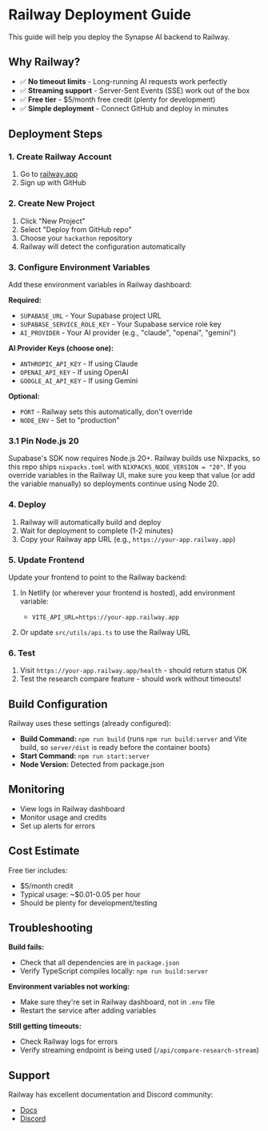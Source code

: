 # Railway Deployment Guide

This guide will help you deploy the Synapse AI backend to Railway.

## Why Railway?

- ✅ **No timeout limits** - Long-running AI requests work perfectly
- ✅ **Streaming support** - Server-Sent Events (SSE) work out of the box
- ✅ **Free tier** - $5/month free credit (plenty for development)
- ✅ **Simple deployment** - Connect GitHub and deploy in minutes

## Deployment Steps

### 1. Create Railway Account

1. Go to [railway.app](https://railway.app)
2. Sign up with GitHub

### 2. Create New Project

1. Click "New Project"
2. Select "Deploy from GitHub repo"
3. Choose your `hackathon` repository
4. Railway will detect the configuration automatically

### 3. Configure Environment Variables

Add these environment variables in Railway dashboard:

**Required:**
- `SUPABASE_URL` - Your Supabase project URL
- `SUPABASE_SERVICE_ROLE_KEY` - Your Supabase service role key
- `AI_PROVIDER` - Your AI provider (e.g., "claude", "openai", "gemini")

**AI Provider Keys (choose one):**
- `ANTHROPIC_API_KEY` - If using Claude
- `OPENAI_API_KEY` - If using OpenAI
- `GOOGLE_AI_API_KEY` - If using Gemini

**Optional:**
- `PORT` - Railway sets this automatically, don't override
- `NODE_ENV` - Set to "production"

### 3.1 Pin Node.js 20

Supabase's SDK now requires Node.js 20+. Railway builds use Nixpacks, so this repo ships `nixpacks.toml` with `NIXPACKS_NODE_VERSION = "20"`. If you override variables in the Railway UI, make sure you keep that value (or add the variable manually) so deployments continue using Node 20.

### 4. Deploy

1. Railway will automatically build and deploy
2. Wait for deployment to complete (1-2 minutes)
3. Copy your Railway app URL (e.g., `https://your-app.railway.app`)

### 5. Update Frontend

Update your frontend to point to the Railway backend:

1. In Netlify (or wherever your frontend is hosted), add environment variable:
   - `VITE_API_URL=https://your-app.railway.app`

2. Or update `src/utils/api.ts` to use the Railway URL

### 6. Test

1. Visit `https://your-app.railway.app/health` - should return status OK
2. Test the research compare feature - should work without timeouts!

## Build Configuration

Railway uses these settings (already configured):

- **Build Command:** `npm run build` (runs `npm run build:server` and Vite build, so `server/dist` is ready before the container boots)
- **Start Command:** `npm run start:server`
- **Node Version:** Detected from package.json

## Monitoring

- View logs in Railway dashboard
- Monitor usage and credits
- Set up alerts for errors

## Cost Estimate

Free tier includes:
- $5/month credit
- Typical usage: ~$0.01-0.05 per hour
- Should be plenty for development/testing

## Troubleshooting

**Build fails:**
- Check that all dependencies are in `package.json`
- Verify TypeScript compiles locally: `npm run build:server`

**Environment variables not working:**
- Make sure they're set in Railway dashboard, not in `.env` file
- Restart the service after adding variables

**Still getting timeouts:**
- Check Railway logs for errors
- Verify streaming endpoint is being used (`/api/compare-research-stream`)

## Support

Railway has excellent documentation and Discord community:
- [Docs](https://docs.railway.app)
- [Discord](https://discord.gg/railway)
